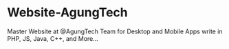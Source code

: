# Website-AgungTech
Master Website at @AgungTech Team for Desktop and Mobile Apps write in PHP, JS, Java, C++, and More...

